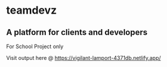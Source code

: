 # teamdevz
<h2>A platform for clients and developers</h2>
<p>For School Project only</p>

Visit output here @ https://vigilant-lamport-4371db.netlify.app/
